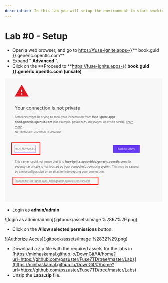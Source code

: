 ```yaml
---
description: In this lab you will setup the environment to start working on the labs
---
```


# Lab \#0 - Setup

* Open a web browser, and go to [https://fuse-ignite.apps-{{](https://fuse-ignite.apps-{{)** book.guid }}.generic.opentlc.com**
* Expand " **Advanced** ".
* Click on the **Proceed to **[https://fuse-ignite.apps-{{](https://legacy.gitbook.com/book/pszuster/rh-fuse-ignite-testdrive-v2/edit#) **book.guid }}.generic.opentlc.com \(unsafe\)**

![](/assets/sslwarning.png)

* Login as **admin/admin**

![login as admin/admin](.gitbook/assets/image %2867%29.png)

* Click on the **Allow selected permissions** button.

![Authorize Acces](.gitbook/assets/image %2832%29.png)

* Download a zip file with the required assets for the labs in [https://minhaskamal.github.io/DownGit/\#/home?url=https://github.com/pszuster/Fuse7TD/tree/master/Labs](https://minhaskamal.github.io/DownGit/#/home?url=https://github.com/pszuster/Fuse7TD/tree/master/Labs)
* Unzip the **Labs.zip** file.



